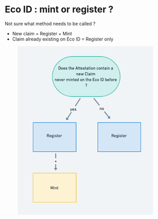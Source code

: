 # Eco ID : mint or register ?

Not sure what method needs to be called ?&#x20;

* New claim = Register + Mint
* Claim already existing on Eco ID = Register only

<figure><img src="../.gitbook/assets/register  mint .png" alt=""><figcaption></figcaption></figure>


